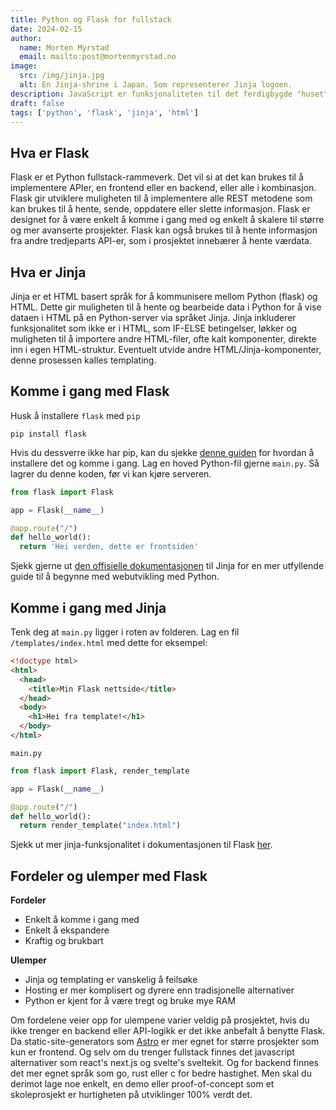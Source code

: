 ```yaml
---
title: Python og Flask for fullstack
date: 2024-02-15
author:
  name: Morten Myrstad
  email: mailto:post@mortenmyrstad.no
image:
  src: /img/jinja.jpg
  alt: En Jinja-shrine i Japan. Som representerer Jinja logoen.
description: JavaScript er funksjonaliteten til det ferdigbygde "huset" bygd fundementalt av HTML og designet med CSS.
draft: false
tags: ['python', 'flask', 'jinja', 'html']
---
```


## Hva er Flask

Flask er et Python fullstack-rammeverk. Det vil si at det kan brukes til å implementere APIer, en frontend eller en backend, eller alle i kombinasjon. Flask gir utviklere muligheten til å implementere alle REST metodene som kan brukes til å hente, sende, oppdatere eller slette informasjon. Flask er designet for å være enkelt å komme i gang med og enkelt å skalere til større og mer avanserte prosjekter. Flask kan også brukes til å hente informasjon fra andre tredjeparts API-er, som i prosjektet innebærer å hente værdata. 

## Hva er Jinja

Jinja er et HTML basert språk for å kommunisere mellom Python (flask) og HTML. Dette gir muligheten til å hente og bearbeide data i Python for å vise dataen i HTML på en Python-server via språket Jinja. Jinja inkluderer funksjonalitet som ikke er i HTML, som IF-ELSE betingelser, løkker og muligheten til å importere andre HTML-filer, ofte kalt komponenter, direkte inn i egen HTML-struktur. Eventuelt utvide andre HTML/Jinja-komponenter, denne prosessen kalles templating. 

## Komme i gang med Flask

Husk å installere `flask` med `pip`

```
pip install flask
```

Hvis du dessverre ikke har pip, kan du sjekke [denne guiden](https://www.educative.io/answers/how-to-install-pip-on-windows) for hvordan å installere det og komme i gang. Lag en hoved Python-fil gjerne `main.py`. Så lagrer du denne koden, før vi kan kjøre serveren.

```py
from flask import Flask

app = Flask(__name__)

@app.route("/")
def hello_world():
  return 'Hei verden, dette er frontsiden'
```

Sjekk gjerne ut [den offisielle dokumentasjonen](https://jinja.palletsprojects.com/en/3.1.x/) til Jinja for en mer utfyllende guide til å begynne med webutvikling med Python.

## Komme i gang med Jinja

Tenk deg at `main.py` ligger i roten av folderen. Lag en fil `/templates/index.html` med dette for eksempel:

```html jinja
<!doctype html>
<html>
  <head>
    <title>Min Flask nettside</title>
  </head>
  <body>
    <h1>Hei fra template!</h1>
  </body>
</html>
```

`main.py`

```python
from flask import Flask, render_template

app = Flask(__name__)

@app.route("/")
def hello_world():
  return render_template("index.html")
```

Sjekk ut mer jinja-funksjonalitet i dokumentasjonen til Flask [her](https://flask.palletsprojects.com/en/3.0.x/quickstart/#rendering-templates).

## Fordeler og ulemper med Flask

**Fordeler**
 * Enkelt å komme i gang med
 * Enkelt å ekspandere
 * Kraftig og brukbart

**Ulemper**
 * Jinja og templating er vanskelig å feilsøke
 * Hosting er mer komplisert og dyrere enn tradisjonelle alternativer
 * Python er kjent for å være tregt og bruke mye RAM

Om fordelene veier opp for ulempene varier veldig på prosjektet, hvis du ikke trenger en backend eller API-logikk er det ikke anbefalt å benytte Flask. Da static-site-generators som [Astro](https://astro.build) er mer egnet for større prosjekter som kun er frontend. Og selv om du trenger fullstack finnes det javascript alternativer som react's next.js og svelte's sveltekit. Og for backend finnes det mer egnet språk som go, rust eller c for bedre hastighet. Men skal du derimot lage noe enkelt, en demo eller proof-of-concept som et skoleprosjekt er hurtigheten på utviklinger 100% verdt det.